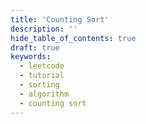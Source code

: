 ```yaml
---
title: 'Counting Sort'
description: ''
hide_table_of_contents: true
draft: true
keywords:
  - leetcode
  - tutorial
  - sorting
  - algorithm
  - counting sort
---
```


<TutorialCredits authors="@TBC"/>
